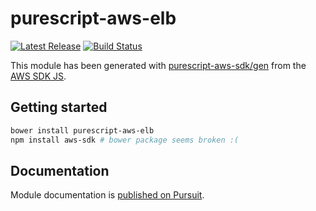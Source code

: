 # purescript-aws-elb

[![Latest Release](https://pursuit.purescript.org/packages/purescript-aws-elb/badge)](https://pursuit.purescript.org/packages/purescript-aws-elb)
[![Build Status](https://app.wercker.com/status/5909b9e96d1080804b17a28f72f87b6b/s/master)](https://app.wercker.com/project/byKey/5909b9e96d1080804b17a28f72f87b6b)

This module has been generated with [purescript-aws-sdk/gen](https://github.com/purescript-aws-sdk/gen) from the [AWS SDK JS](https://github.com/aws/aws-sdk-js).

## Getting started

```sh
bower install purescript-aws-elb
npm install aws-sdk # bower package seems broken :(
```

## Documentation

Module documentation is [published on Pursuit](http://pursuit.purescript.org/packages/purescript-aws-elb).
